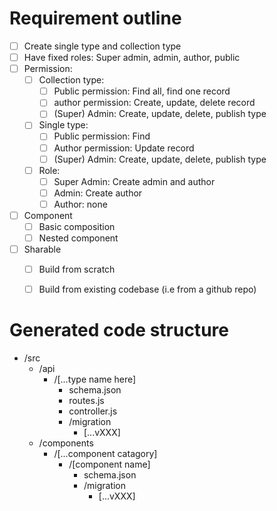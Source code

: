 # Requirement outline

- [ ] Create single type and collection type
- [ ] Have fixed roles: Super admin, admin, author, public
- [ ] Permission:
    - [ ] Collection type:
        - [ ] Public permission: Find all, find one record
        - [ ] author permission: Create, update, delete record
        - [ ] (Super) Admin: Create, update, delete, publish type
    - [ ] Single type:
        - [ ] Public permission: Find
        - [ ] Author permission: Update record
        - [ ] (Super) Admin: Create, update, delete, publish type
    - [ ] Role: 
        - [ ] Super Admin: Create admin and author
        - [ ] Admin: Create author
        - [ ] Author: none
- [ ] Component
  - [ ] Basic composition
  - [ ] Nested component
- [ ] Sharable
  - [ ] Build from scratch
  - [ ] Build from existing codebase (i.e from a github repo)


# Generated code structure
- /src
  - /api
    - /[...type name here]
      - schema.json
      - routes.js
      - controller.js
      - /migration
        - [...vXXX]
  - /components
    - /[...component catagory]
      - /[component name]
        - schema.json
        - /migration
          - [...vXXX]
